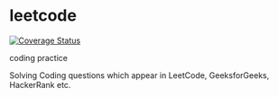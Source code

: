# leetcode

[![Coverage Status](https://coveralls.io/repos/github/anilpai/leetcode/badge.svg?branch=master)](https://coveralls.io/github/anilpai/leetcode?branch=master)

coding practice

Solving Coding questions which appear in LeetCode, GeeksforGeeks, HackerRank etc.
